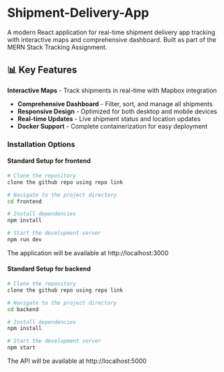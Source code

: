 # Shipment-Delivery-App

A modern React application for real-time shipment delivery app tracking with interactive maps and comprehensive dashboard. Built as part of the MERN Stack Tracking Assignment.

## 📊 Key Features

**Interactive Maps** - Track shipments in real-time with Mapbox integration
- **Comprehensive Dashboard** - Filter, sort, and manage all shipments
- **Responsive Design** - Optimized for both desktop and mobile devices
- **Real-time Updates** - Live shipment status and location updates
- **Docker Support** - Complete containerization for easy deployment
### Installation Options

#### Standard Setup for frontend

```bash
# Clone the repository
clone the github repo using repo link

# Navigate to the project directory
cd frontend

# Install dependencies
npm install

# Start the development server
npm run dev
```

The application will be available at http://localhost:3000

#### Standard Setup for backend

```bash
# Clone the repository
clone the github repo using repo link

# Navigate to the project directory
cd backend

# Install dependencies
npm install

# Start the development server
npm start
```

The API will be available at http://localhost:5000